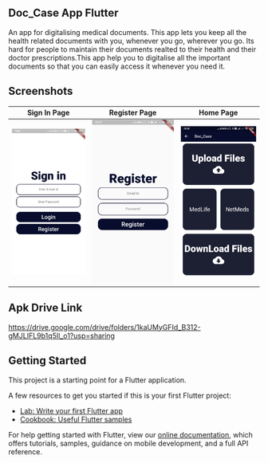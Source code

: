 ## Doc_Case App Flutter 

An app for digitalising medical documents.
This app lets you keep all the health related documents with you, whenever you go, wherever you go.
Its hard for people to maintain their documents realted to their health and their doctor prescriptions.This app help you to digitalise all the important documents so that you can easily access it whenever you need it.

## Screenshots

| Sign In Page | Register Page | Home Page  |
| --- | --- | --- |
| ![](ScreenShots/SignIn.jpg)|![](ScreenShots/Register.jpg)|![](ScreenShots/LandingPa.jpg)|

## Apk Drive Link
https://drive.google.com/drive/folders/1kaUMyGFId_B312-gMJLIFL9b1q5Il_o1?usp=sharing

## Getting Started

This project is a starting point for a Flutter application.

A few resources to get you started if this is your first Flutter project:

- [Lab: Write your first Flutter app](https://flutter.dev/docs/get-started/codelab)
- [Cookbook: Useful Flutter samples](https://flutter.dev/docs/cookbook)

For help getting started with Flutter, view our
[online documentation](https://flutter.dev/docs), which offers tutorials,
samples, guidance on mobile development, and a full API reference.
